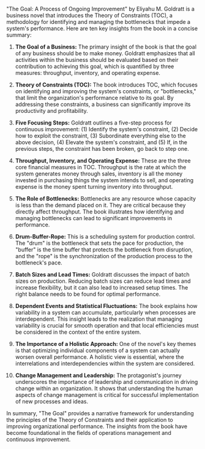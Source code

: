 "The Goal: A Process of Ongoing Improvement" by Eliyahu M. Goldratt is a business novel that introduces the Theory of Constraints (TOC), a methodology for identifying and managing the bottlenecks that impede a system's performance. Here are ten key insights from the book in a concise summary:

1. **The Goal of a Business:** The primary insight of the book is that the goal of any business should be to make money. Goldratt emphasizes that all activities within the business should be evaluated based on their contribution to achieving this goal, which is quantified by three measures: throughput, inventory, and operating expense.

2. **Theory of Constraints (TOC):** The book introduces TOC, which focuses on identifying and improving the system's constraints, or "bottlenecks," that limit the organization's performance relative to its goal. By addressing these constraints, a business can significantly improve its productivity and profitability.

3. **Five Focusing Steps:** Goldratt outlines a five-step process for continuous improvement: (1) Identify the system's constraint, (2) Decide how to exploit the constraint, (3) Subordinate everything else to the above decision, (4) Elevate the system's constraint, and (5) If, in the previous steps, the constraint has been broken, go back to step one.

4. **Throughput, Inventory, and Operating Expense:** These are the three core financial measures in TOC. Throughput is the rate at which the system generates money through sales, inventory is all the money invested in purchasing things the system intends to sell, and operating expense is the money spent turning inventory into throughput.

5. **The Role of Bottlenecks:** Bottlenecks are any resource whose capacity is less than the demand placed on it. They are critical because they directly affect throughput. The book illustrates how identifying and managing bottlenecks can lead to significant improvements in performance.

6. **Drum-Buffer-Rope:** This is a scheduling system for production control. The "drum" is the bottleneck that sets the pace for production, the "buffer" is the time buffer that protects the bottleneck from disruption, and the "rope" is the synchronization of the production process to the bottleneck's pace.

7. **Batch Sizes and Lead Times:** Goldratt discusses the impact of batch sizes on production. Reducing batch sizes can reduce lead times and increase flexibility, but it can also lead to increased setup times. The right balance needs to be found for optimal performance.

8. **Dependent Events and Statistical Fluctuations:** The book explains how variability in a system can accumulate, particularly when processes are interdependent. This insight leads to the realization that managing variability is crucial for smooth operation and that local efficiencies must be considered in the context of the entire system.

9. **The Importance of a Holistic Approach:** One of the novel's key themes is that optimizing individual components of a system can actually worsen overall performance. A holistic view is essential, where the interrelations and interdependencies within the system are considered.

10. **Change Management and Leadership:** The protagonist's journey underscores the importance of leadership and communication in driving change within an organization. It shows that understanding the human aspects of change management is critical for successful implementation of new processes and ideas.

In summary, "The Goal" provides a narrative framework for understanding the principles of the Theory of Constraints and their application to improving organizational performance. The insights from the book have become foundational in the fields of operations management and continuous improvement.